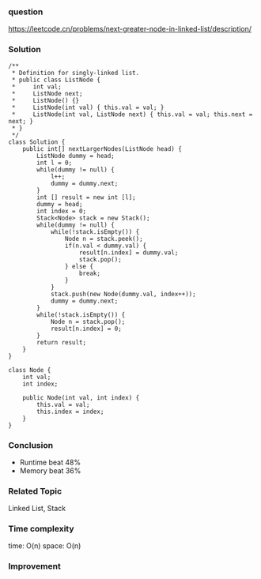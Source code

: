 ### question
https://leetcode.cn/problems/next-greater-node-in-linked-list/description/
### Solution
```
/**
 * Definition for singly-linked list.
 * public class ListNode {
 *     int val;
 *     ListNode next;
 *     ListNode() {}
 *     ListNode(int val) { this.val = val; }
 *     ListNode(int val, ListNode next) { this.val = val; this.next = next; }
 * }
 */
class Solution {
    public int[] nextLargerNodes(ListNode head) {
        ListNode dummy = head;
        int l = 0;
        while(dummy != null) {
            l++;
            dummy = dummy.next;
        }
        int [] result = new int [l];
        dummy = head;
        int index = 0;
        Stack<Node> stack = new Stack();
        while(dummy != null) {
            while(!stack.isEmpty()) {
                Node n = stack.peek();
                if(n.val < dummy.val) {
                    result[n.index] = dummy.val;
                    stack.pop();
                } else {
                    break;
                }
            }
            stack.push(new Node(dummy.val, index++));
            dummy = dummy.next;
        }
        while(!stack.isEmpty()) {
            Node n = stack.pop();
            result[n.index] = 0;
        }
        return result;
    }
}

class Node {
    int val;
    int index;

    public Node(int val, int index) {
        this.val = val;
        this.index = index;
    }
}
```
### Conclusion
- Runtime beat 48%
- Memory beat 36%

### Related Topic
Linked List, Stack

### Time complexity
time: O(n)
space: O(n)

### Improvement
